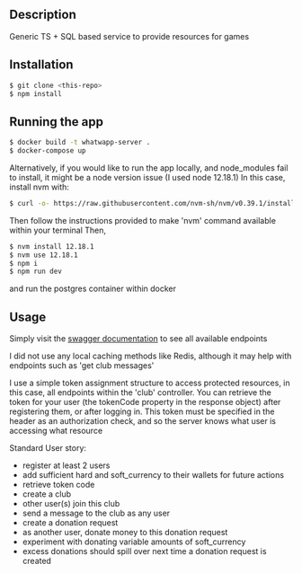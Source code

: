 ## Description

Generic TS + SQL based service to provide resources for games

## Installation

```bash
$ git clone <this-repo>
$ npm install
```

## Running the app

```bash
$ docker build -t whatwapp-server .
$ docker-compose up
```

Alternatively, if you would like to run the app locally, and node_modules fail to install, it might be a node version issue (I used node 12.18.1)
In this case, install nvm with:

```bash
$ curl -o- https://raw.githubusercontent.com/nvm-sh/nvm/v0.39.1/install.sh | bash
```

Then follow the instructions provided to make 'nvm' command available within your terminal
Then,

```bash
$ nvm install 12.18.1
$ nvm use 12.18.1
$ npm i
$ npm run dev
```

and run the postgres container within docker

## Usage

Simply visit the [swagger documentation](http://localhost:3000/documentation) to see all available endpoints
 
I did not use any local caching methods like Redis, although it may help with endpoints such as 'get club messages'

I use a simple token assignment structure to access protected resources, in this case, all endpoints within the 'club' controller.
You can retrieve the token for your user (the tokenCode property in the response object) after registering them, or after logging in.
This token must be specified in the header as an authorization check, and so the server knows what user is accessing what resource

Standard User story:
- register at least 2 users
- add sufficient hard and soft_currency to their wallets for future actions
- retrieve token code
- create a club
- other user(s) join this club
- send a message to the club as any user
- create a donation request
- as another user, donate money to this donation request
- experiment with donating variable amounts of soft_currency
- excess donations should spill over next time a donation request is created
